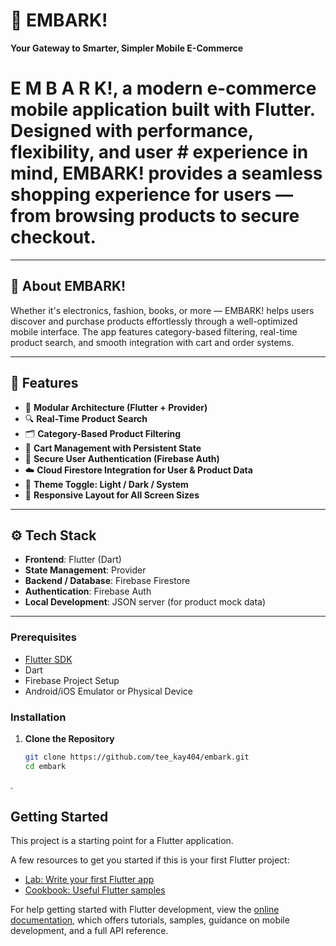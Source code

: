 # 🛒 EMBARK!

**Your Gateway to Smarter, Simpler Mobile E-Commerce**

# E M B A R K!, a modern e-commerce mobile application built with Flutter. Designed with performance, flexibility, and user # experience in mind, EMBARK! provides a seamless shopping experience for users — from browsing products to secure checkout.

---

## 🚀 About EMBARK!

Whether it's electronics, fashion, books, or more — EMBARK! helps users discover and purchase products effortlessly through a well-optimized mobile interface. The app features category-based filtering, real-time product search, and smooth integration with cart and order systems.

---

## 🎯 Features

- 🧩 **Modular Architecture (Flutter + Provider)**
- 🔍 **Real-Time Product Search**
- 🗂️ **Category-Based Product Filtering**
- 🛒 **Cart Management with Persistent State**
- 🔐 **Secure User Authentication (Firebase Auth)**
- ☁️ **Cloud Firestore Integration for User & Product Data**
- 🌙 **Theme Toggle: Light / Dark / System**
- 📱 **Responsive Layout for All Screen Sizes**

---

## ⚙️ Tech Stack

- **Frontend**: Flutter (Dart)
- **State Management**: Provider
- **Backend / Database**: Firebase Firestore
- **Authentication**: Firebase Auth
- **Local Development**: JSON server (for product mock data)

---

### Prerequisites

- [Flutter SDK](https://docs.flutter.dev/get-started/install)
- Dart
- Firebase Project Setup
- Android/iOS Emulator or Physical Device

### Installation

1. **Clone the Repository**
   ```bash
   git clone https://github.com/tee_kay404/embark.git
   cd embark
.

## Getting Started

This project is a starting point for a Flutter application.

A few resources to get you started if this is your first Flutter project:

- [Lab: Write your first Flutter app](https://docs.flutter.dev/get-started/codelab)
- [Cookbook: Useful Flutter samples](https://docs.flutter.dev/cookbook)

For help getting started with Flutter development, view the
[online documentation](https://docs.flutter.dev/), which offers tutorials,
samples, guidance on mobile development, and a full API reference.
